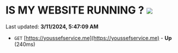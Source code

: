 # IS MY WEBSITE RUNNING ? [![](https://img.shields.io/static/v1?label=Sponsor&message=%E2%9D%A4&logo=GitHub&color=%23fe8e86)](https://github.com/sponsors/<username>)

Last updated: **3/11/2024, 5:47:09 AM**

- `GET` [https://youssefservice.me](https://youssefservice.me) - **Up** (240ms)
